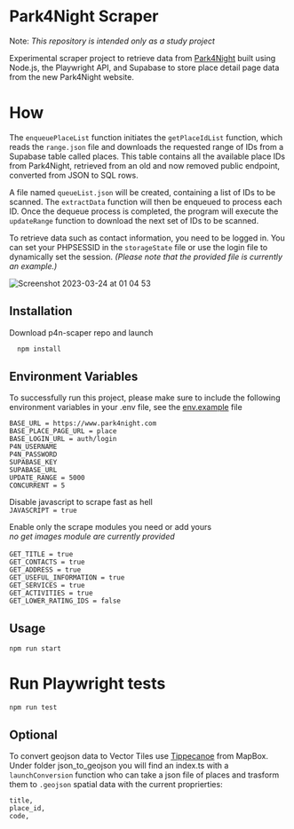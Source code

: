 # Park4Night Scraper
Note: *This repository is intended only as a study project*<br>

Experimental scraper project to retrieve data from [Park4Night](https://park4night.com) built using Node.js, the Playwright API, and Supabase to store place detail page data from the new Park4Night website.

# How
The `enqueuePlaceList` function initiates the `getPlaceIdList` function, which reads the `range.json` file and downloads the requested range of IDs from a Supabase table called places.
This table contains all the available place IDs from Park4Night, retrieved from an old and now removed public endpoint, converted from JSON to SQL rows.

A file named `queueList.json` will be created, containing a list of IDs to be scanned. The `extractData` function will then be enqueued to process each ID.
Once the dequeue process is completed, the program will execute the `updateRange` function to download the next set of IDs to be scanned.

To retrieve data such as contact information, you need to be logged in. 
You can set your PHPSESSID in the `storageState` file or use the login file to dynamically set the session. *(Please note that the provided file is currently an example.)*


![Screenshot 2023-03-24 at 01 04 53](https://user-images.githubusercontent.com/44890500/227390807-c81b4eaa-0444-40db-b972-0203bc2ced73.png)

## Installation

Download p4n-scaper repo and launch

```bash
  npm install
```

## Environment Variables

To successfully run this project, please make sure to include the following environment variables in your .env file, see the [env.example](https://github.com/rown89/p4n-scraper/blob/main/env.example) file

`BASE_URL = https://www.park4night.com`<br>
`BASE_PLACE_PAGE_URL = place`<br>
`BASE_LOGIN_URL = auth/login`<br>
`P4N_USERNAME`<br>
`P4N_PASSWORD`<br>
`SUPABASE_KEY`<br>
`SUPABASE_URL`<br>
`UPDATE_RANGE = 5000`<br>
`CONCURRENT = 5`<br>

Disable javascript to scrape fast as hell<br>
`JAVASCRIPT = true`<br>

Enable only the scrape modules you need or add yours<br> 
*no get images module are currently provided*<br><br>
`GET_TITLE = true`<br>
`GET_CONTACTS = true`<br>
`GET_ADDRESS = true`<br>
`GET_USEFUL_INFORMATION = true`<br>
`GET_SERVICES = true`<br>
`GET_ACTIVITIES = true`<br>
`GET_LOWER_RATING_IDS = false`<br>

## Usage
```
npm run start
```

# Run Playwright tests
```
npm run test
```

## Optional
To convert geojson data to Vector Tiles use [Tippecanoe](https://github.com/mapbox/tippecanoe) from MapBox.<br>
Under folder json_to_geojson you will find an index.ts with a `launchConversion` function who can take a json file of places and trasform them to `.geojson` spatial data with the current proprierties:<br>

```
title,
place_id,
code,
```

